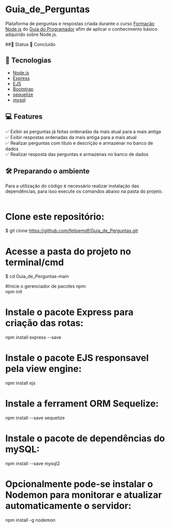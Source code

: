 # Guia_de_Perguntas

 Plataforma de perguntas e respostas criada durante o curso [Formação Node.js](https://www.udemy.com/course/formacao-nodejs/) do [Guia do Programador](https://www.udemy.com/user/guia-do-programador/) afim de aplicar o conhecimento básico adquirido sobre Node.js.

##:construction: Status
🚀 Concluído

## :toolbox: Tecnologias
* [Node.js](https://nodejs.org/pt-br/)
* [Express](https://expressjs.com/pt-br/)
* [EJS](https://ejs.co)
* [Bootstrap](https://getbootstrap.com)
* [sequelize](https://sequelize.org)
* [mysql](https://www.mysql.com)

## :computer: Features
:white_check_mark: Exibir as perguntas já feitas ordenadas da mais atual para a mais antiga <br/>
:white_check_mark: Exibir respostas ordenadas da mais antiga para a mais atual <br/>
:white_check_mark: Realizar perguntas com título e descrição e armazenar no banco de dados <br/>
:white_check_mark: Realizar resposta das perguntas e armazenas no banco de dados <br/>

## :hammer_and_wrench: Preparando o ambiente
Para a utilização do código é necessário realizar instalação das dependências, para isso execute os comandos abaixo na pasta do projeto.
```   

```
# Clone este repositório: <br/>
 $ git clone <https://github.com/felipemdf/Guia_de_Perguntas.git>


# Acesse a pasta do projeto no terminal/cmd <br/>
 $ cd Guia_de_Perguntas-main

#Inicie o gerenciador de pacotes npm: <br/>
 npm init

# Instale o pacote Express para criação das rotas: <br/>
 npm install express --save

# Instale o pacote EJS responsavel pela view engine: <br/>
 npm install ejs 

# Instale a ferrament ORM Sequelize: <br/>
 npm install --save sequelize

# Instale o pacote de dependências do mySQL:<br/>
 npm install --save mysql2

# Opcionalmente pode-se instalar o Nodemon para monitorar e atualizar automaticamente o servidor:<br/>
 npm install -g nodemon

